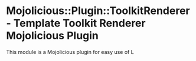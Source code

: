 # Mojolicious::Plugin::ToolkitRenderer - Template Toolkit Renderer Mojolicious Plugin

This module is a Mojolicious plugin for easy use of L<Template> Toolkit. It
adds a "tt" handler and provides a "render_tt" helper method. It allows for
inline TT and all the usual L<Template> complexities.

[![Build Status](https://travis-ci.org/gryphonshafer/Mojolicious-Plugin-ToolkitRenderer.svg)](https://travis-ci.org/gryphonshafer/Mojolicious-Plugin-ToolkitRenderer)
[![Coverage Status](https://coveralls.io/repos/gryphonshafer/Mojolicious-Plugin-ToolkitRenderer/badge.png)](https://coveralls.io/r/gryphonshafer/Mojolicious-Plugin-ToolkitRenderer)

## Installation

To install this module, run the following commands:

    perl Makefile.PL
    make
    make test
    make install

## Support and Documentation

After installing, you can find documentation for this module with the
perldoc command.

    perldoc Mojolicious::Plugin::ToolkitRenderer

You can also look for information at:

- [GitHub](https://github.com/gryphonshafer/Mojolicious-Plugin-ToolkitRenderer "GitHub")
- [AnnoCPAN](http://annocpan.org/dist/Mojolicious-Plugin-ToolkitRenderer "AnnoCPAN")
- [CPAN Ratings](http://cpanratings.perl.org/m/Mojolicious-Plugin-ToolkitRenderer "CPAN Ratings")
- [Search CPAN](http://search.cpan.org/dist/Mojolicious-Plugin-ToolkitRenderer "Search CPAN")

## Author and License

Gryphon Shafer, [gryphon@cpan.org](mailto:gryphon@cpan.org "Email Gryphon Shafer")

This library is free software; you can redistribute it and/or modify
it under the same terms as Perl itself.
